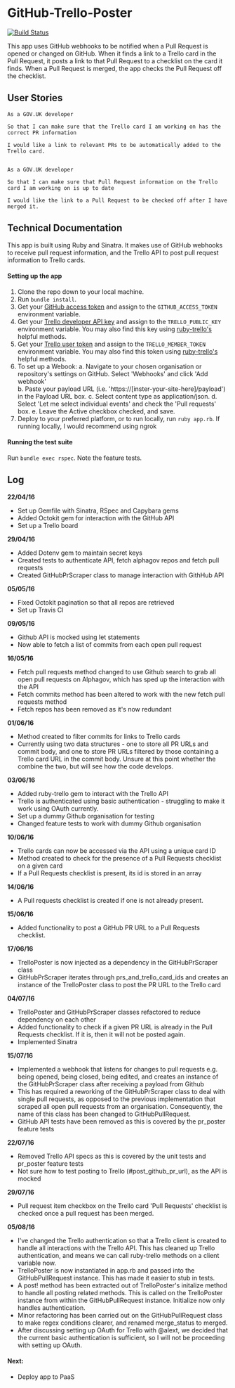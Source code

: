 # GitHub-Trello-Poster
[![Build Status](https://travis-ci.org/emmabeynon/gds-github-trello.svg?branch=master)](https://travis-ci.org/emmabeynon/gds-github-trello)

This app uses GitHub webhooks to be notified when a Pull Request is opened or changed on GitHub.  When it finds a link to a Trello card in the Pull Request, it posts a link to that Pull Request to a checklist on the card it finds.  When a Pull Request is merged, the app checks the Pull Request off the checklist.

## User Stories
```
As a GOV.UK developer

So that I can make sure that the Trello card I am working on has the correct PR information

I would like a link to relevant PRs to be automatically added to the Trello card.


As a GOV.UK developer

So that I can make sure that Pull Request information on the Trello card I am working on is up to date

I would like the link to a Pull Request to be checked off after I have merged it.
```

## Technical Documentation
This app is built using Ruby and Sinatra.  It makes use of GitHub webhooks to receive pull request information, and the Trello API to post pull request information to Trello cards.

#### Setting up the app
1. Clone the repo down to your local machine.
2. Run `bundle install`.
3. Get your [GitHub access token](https://help.github.com/articles/creating-an-access-token-for-command-line-use/) and assign to the `GITHUB_ACCESS_TOKEN` environment variable.
4. Get your [Trello developer API key](https://trello.com/app-key) and assign to the `TRELLO_PUBLIC_KEY` environment variable. You may also find this key using [ruby-trello's](https://github.com/jeremytregunna/ruby-trello) helpful methods.
5. Get your [Trello user token](https://developers.trello.com/authorize) and assign to the `TRELLO_MEMBER_TOKEN` environment variable. You may also find this token using [ruby-trello's](https://github.com/jeremytregunna/ruby-trello) helpful methods.
6. To set up a Webook:
  a. Navigate to your chosen organisation or repository's settings on GitHub. Select 'Webhooks' and click 'Add webhook'  
  b. Paste your payload URL (i.e. 'https://[inster-your-site-here]/payload') in the Payload URL box.
  c. Select content type as application/json.
  d. Select 'Let me select individual events' and check the 'Pull requests' box.
  e. Leave the Active checkbox checked, and save.
7. Deploy to your preferred platform, or to run locally, run `ruby app.rb`.  If running locally, I would recommend using ngrok

#### Running the test suite
Run `bundle exec rspec`.
Note the feature tests.

## Log
**22/04/16**
- Set up Gemfile with Sinatra, RSpec and Capybara gems
- Added Octokit gem for interaction with the GitHub API
- Set up a Trello board

**29/04/16**
- Added Dotenv gem to maintain secret keys
- Created tests to authenticate API, fetch alphagov repos and fetch pull requests
- Created GitHubPrScraper class to manage interaction with GithHub API

**05/05/16**
- Fixed Octokit pagination so that all repos are retrieved
- Set up Travis CI

**09/05/16**
- Github API is mocked using let statements
- Now able to fetch a list of commits from each open pull request

**16/05/16**
- Fetch pull requests method changed to use Github search to grab all open pull requests on Alphagov, which has sped up the interaction with the API
- Fetch commits method has been altered to work with the new fetch pull requests method
- Fetch repos has been removed as it's now redundant

**01/06/16**
- Method created to filter commits for links to Trello cards
- Currently using two data structures - one to store all PR URLs and commit body, and one to store PR URLs filtered by those containing a Trello card URL in the commit body.  Unsure at this point whether the combine the two, but will see how the code develops.

**03/06/16**
- Added ruby-trello gem to interact with the Trello API
- Trello is authenticated using basic authentication - struggling to make it work using OAuth currently.
- Set up a dummy Github organisation for testing
- Changed feature tests to work with dummy Github organisation

**10/06/16**
- Trello cards can now be accessed via the API using a unique card ID
- Method created to check for the presence of a Pull Requests checklist on a given card
- If a Pull Requests checklist is present, its id is stored in an array

**14/06/16**
- A Pull requests checklist is created if one is not already present.

**15/06/16**
- Added functionality to post a GitHub PR URL to a Pull Requests checklist.

**17/06/16**
- TrelloPoster is now injected as a dependency in the GitHubPrScraper class
- GitHubPrScraper iterates through prs_and_trello_card_ids and creates an instance of the TrelloPoster class to post the PR URL to the Trello card

**04/07/16**
- TrelloPoster and GitHubPrScraper classes refactored to reduce dependency on each other
- Added functionality to check if a given PR URL is already in the Pull Requests checklist.  If it is, then it will not be posted again.
- Implemented Sinatra

**15/07/16**
- Implemented a webhook that listens for changes to pull requests e.g. being opened, being closed, being edited, and creates an instance of the GitHubPrScraper class after receiving a payload from Github
- This has required a reworking of the GitHubPrScraper class to deal with single pull requests, as opposed to the previous implementation that scraped all open pull requests from an organisation.  Consequently, the name of this class has been changed to GitHubPullRequest.
- GitHub API tests have been removed as this is covered by the pr_poster feature tests

**22/07/16**
- Removed Trello API specs as this is covered by the unit tests and pr_poster feature tests
- Not sure how to test posting to Trello (#post_github_pr_url), as the API is mocked

**29/07/16**
- Pull request item checkbox on the Trello card 'Pull Requests' checklist is checked once a pull request has been merged.

**05/08/16**
- I've changed the Trello authentication so that a Trello client is created to handle all interactions with the Trello API.  This has cleaned up Trello authentication, and means we can call ruby-trello methods on a client variable now.
- TrelloPoster is now instantiated in app.rb and passed into the GitHubPullRequest instance. This has made it easier to stub in tests.
- A post! method has been extracted out of TrelloPoster's initalize method to handle all posting related methods.  This is called on the TrelloPoster instance from within the GitHubPullRequest instance.  Initialize now only handles authentication.
- Minor refactoring has been carried out on the GitHubPullRequest class to make regex conditions clearer, and renamed merge_status to merged.
- After discussing setting up OAuth for Trello with @alext, we decided that the current basic authentication is sufficient, so I will not be proceeding with setting up OAuth.

#### Next:
- Deploy app to PaaS
